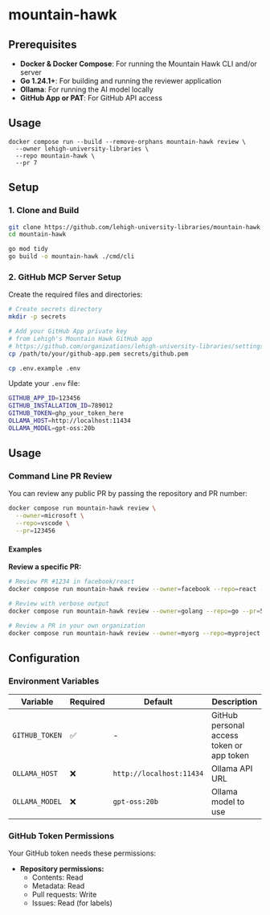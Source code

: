# mountain-hawk

## Prerequisites

- **Docker & Docker Compose**: For running the Mountain Hawk CLI and/or server
- **Go 1.24.1+**: For building and running the reviewer application
- **Ollama**: For running the AI model locally
- **GitHub App or PAT**: For GitHub API access

## Usage

```
docker compose run --build --remove-orphans mountain-hawk review \
  --owner lehigh-university-libraries \
  --repo mountain-hawk \
  --pr 7
```

## Setup

### 1. Clone and Build

```bash
git clone https://github.com/lehigh-university-libraries/mountain-hawk
cd mountain-hawk

go mod tidy
go build -o mountain-hawk ./cmd/cli
```

### 2. GitHub MCP Server Setup

Create the required files and directories:

```bash
# Create secrets directory
mkdir -p secrets

# Add your GitHub App private key
# from Lehigh's Mountain Hawk GitHub app
# https://github.com/organizations/lehigh-university-libraries/settings/apps/mountain-hawk
cp /path/to/your/github-app.pem secrets/github.pem

cp .env.example .env
```

Update your `.env` file:
```bash
GITHUB_APP_ID=123456
GITHUB_INSTALLATION_ID=789012
GITHUB_TOKEN=ghp_your_token_here
OLLAMA_HOST=http://localhost:11434
OLLAMA_MODEL=gpt-oss:20b
```

## Usage

### Command Line PR Review

You can review any public PR by passing the repository and PR number:

```bash
docker compose run mountain-hawk review \
  --owner=microsoft \
  --repo=vscode \
  --pr=123456
```

#### Examples

**Review a specific PR:**
```bash
# Review PR #1234 in facebook/react
docker compose run mountain-hawk review --owner=facebook --repo=react --pr=1234

# Review with verbose output
docker compose run mountain-hawk review --owner=golang --repo=go --pr=5678 --verbose

# Review a PR in your own organization
docker compose run mountain-hawk review --owner=myorg --repo=myproject --pr=42
```

## Configuration

### Environment Variables

| Variable | Required | Default | Description |
|----------|----------|---------|-------------|
| `GITHUB_TOKEN` | ✅ | - | GitHub personal access token or app token |
| `OLLAMA_HOST` | ❌ | `http://localhost:11434` | Ollama API URL |
| `OLLAMA_MODEL` | ❌ | `gpt-oss:20b` | Ollama model to use |

### GitHub Token Permissions

Your GitHub token needs these permissions:
- **Repository permissions:**
  - Contents: Read
  - Metadata: Read  
  - Pull requests: Write
  - Issues: Read (for labels)


